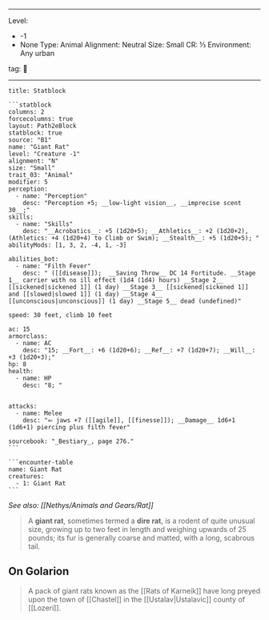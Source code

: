 
---

Level:
- -1
- None
Type: Animal
Alignment: Neutral
Size: Small
CR: ⅓
Environment: Any urban

tag: 👹

---


````ad-info
title: Statblock

```statblock
columns: 2
forcecolumns: true
layout: Path2eBlock
statblock: true
source: "B1"
name: "Giant Rat"
level: "Creature -1"
alignment: "N"
size: "Small"
trait_03: "Animal"
modifier: 5
perception:
  - name: "Perception"
    desc: "Perception +5; __low-light vision__, __imprecise scent 30__;"
skills:
  - name: "Skills"
    desc: "__Acrobatics__: +5 (1d20+5); __Athletics__: +2 (1d20+2), (Athletics: +4 (1d20+4) to Climb or Swim); __Stealth__: +5 (1d20+5); "
abilityMods: [1, 3, 2, -4, 1, -3]

abilities_bot:
  - name: "Filth Fever"
    desc: " ([[disease]]);  __Saving Throw__ DC 14 Fortitude. __Stage 1__ carrier with no ill effect (1d4 (1d4) hours) __Stage 2__ [[sickened|sickened 1]] (1 day) __Stage 3__ [[sickened|sickened 1]] and [[slowed|slowed 1]] (1 day) __Stage 4__ [[unconscious|unconscious]] (1 day) __Stage 5__ dead (undefined)"

speed: 30 feet, climb 10 feet

ac: 15
armorclass:
  - name: AC
    desc: "15; __Fort__: +6 (1d20+6); __Ref__: +7 (1d20+7); __Will__: +3 (1d20+3);"
hp: 8
health:
  - name: HP
    desc: "8; "


attacks:
  - name: Melee
    desc: "⬻ jaws +7 ([[agile]], [[finesse]]); __Damage__ 1d6+1 (1d6+1) piercing plus filth fever"

sourcebook: "_Bestiary_, page 276."
```

```encounter-table
name: Giant Rat
creatures:
  - 1: Giant Rat
```

````



*See also: [[Nethys/Animals and Gears/Rat]]*
> A **giant rat**, sometimes termed a **dire rat**, is a rodent of quite unusual size, growing up to two feet in length and weighing upwards of 25 pounds; its fur is generally coarse and matted, with a long, scabrous tail.


## On Golarion

> A pack of giant rats known as the [[Rats of Karneik]] have long preyed upon the town of [[Chastel]] in the [[Ustalav|Ustalavic]] county of [[Lozeri]].









